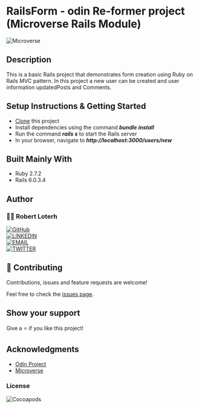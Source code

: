 # RailsForm - odin Re-former project (Microverse Rails Module)

![Microverse](https://img.shields.io/badge/-Microverse-007bff?style=for-the-badge)


## Description

This is a basic Rails project that demonstrates form creation using Ruby on Rails MVC pattern. In this project a new user can be created and user information updatedPosts and Comments.


## Setup Instructions & Getting Started

- [Clone](https://github.com/rloterh/RailsForm.git) this project
- Install dependencies using the command **_bundle install_**
- Run the command **_rails s_** to start the Rails server
- In your browser, navigate to  **_http://localhost:3000/users/new_**
  

## Built Mainly With

- Ruby 2.7.2
- Rails 6.0.3.4

## Author

### 👨‍💻 Robert Loterh

[![GitHub](https://img.shields.io/badge/-GitHub-000?style=for-the-badge&logo=GitHub&logoColor=white)](https://github.com/rloterh) <br>
[![LINKEDIN](https://img.shields.io/badge/-LINKEDIN-0077B5?style=for-the-badge&logo=Linkedin&logoColor=white)](https://www.linkedin.com/in/robert-loterh/) <br>
[![EMAIL](https://img.shields.io/badge/-EMAIL-D14836?style=for-the-badge&logo=Mail.Ru&logoColor=white)](mailto:rloterh@gmail.com) <br>
[![TWITTER](https://img.shields.io/badge/-TWITTER-1DA1F2?style=for-the-badge&logo=Twitter&logoColor=white)](https://twitter.com/RLoterh) <br>



## 🤝 Contributing

Contributions, issues and feature requests are welcome!

Feel free to check the [issues page](https://github.com/rloterh/RailsForm/issues/new).


## Show your support

Give a ⭐️ if you like this project!

## Acknowledgments


- [Odin Project](https://www.theodinproject.com/)
- [Microverse](https://www.microverse.org/)


### License

![Cocoapods](https://img.shields.io/cocoapods/l/AFNetworking?color=red&style=for-the-badge)
